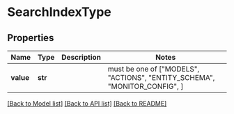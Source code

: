 # SearchIndexType


## Properties
Name | Type | Description | Notes
------------ | ------------- | ------------- | -------------
**value** | **str** |  |  must be one of ["MODELS", "ACTIONS", "ENTITY_SCHEMA", "MONITOR_CONFIG", ]

[[Back to Model list]](../README.md#documentation-for-models) [[Back to API list]](../README.md#documentation-for-api-endpoints) [[Back to README]](../README.md)


